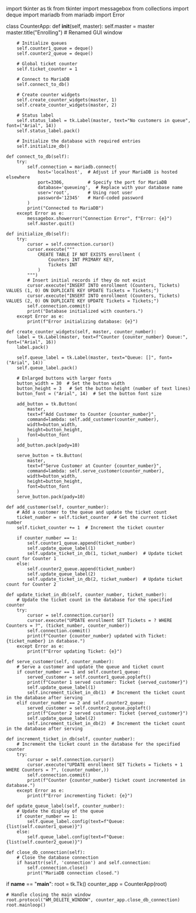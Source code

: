 import tkinter as tk
from tkinter import messagebox
from collections import deque
import mariadb
from mariadb import Error

class CounterApp:
    def __init__(self, master):
        self.master = master
        master.title("Enrolling")  # Renamed GUI window

        # Initialize queues
        self.counter1_queue = deque()
        self.counter2_queue = deque()

        # Global ticket counter
        self.ticket_counter = 1

        # Connect to MariaDB
        self.connect_to_db()

        # Create counter widgets
        self.create_counter_widgets(master, 1)
        self.create_counter_widgets(master, 2)

        # Status label
        self.status_label = tk.Label(master, text="No customers in queue", font=("Arial", 14))
        self.status_label.pack()

        # Initialize the database with required entries
        self.initialize_db()

    def connect_to_db(self):
        try:
            self.connection = mariadb.connect(
                host='localhost',  # Adjust if your MariaDB is hosted elsewhere
                port=3306,         # Specify the port for MariaDB
                database='queueing',  # Replace with your database name
                user='root',       # Using root user
                password='12345'   # Hard-coded password
            )
            print("Connected to MariaDB")
        except Error as e:
            messagebox.showerror("Connection Error", f"Error: {e}")
            self.master.quit()

    def initialize_db(self):
        try:
            cursor = self.connection.cursor()
            cursor.execute("""
                CREATE TABLE IF NOT EXISTS enrollment (
                    Counters INT PRIMARY KEY,
                    Tickets INT
                )
            """)
            # Insert initial records if they do not exist
            cursor.execute("INSERT INTO enrollment (Counters, Tickets) VALUES (1, 0) ON DUPLICATE KEY UPDATE Tickets = Tickets;")
            cursor.execute("INSERT INTO enrollment (Counters, Tickets) VALUES (2, 0) ON DUPLICATE KEY UPDATE Tickets = Tickets;")
            self.connection.commit()
            print("Database initialized with counters.")
        except Error as e:
            print(f"Error initializing database: {e}")

    def create_counter_widgets(self, master, counter_number):
        label = tk.Label(master, text=f"Counter {counter_number} Queue:", font=("Arial", 16))
        label.pack()

        self.queue_label = tk.Label(master, text="Queue: []", font=("Arial", 14))
        self.queue_label.pack()

        # Enlarged buttons with larger fonts
        button_width = 30  # Set the button width
        button_height = 3   # Set the button height (number of text lines)
        button_font = ("Arial", 14)  # Set the button font size

        add_button = tk.Button(
            master,
            text=f"Add Customer to Counter {counter_number}",
            command=lambda: self.add_customer(counter_number),
            width=button_width,
            height=button_height,
            font=button_font
        )
        add_button.pack(pady=10)

        serve_button = tk.Button(
            master,
            text=f"Serve Customer at Counter {counter_number}",
            command=lambda: self.serve_customer(counter_number),
            width=button_width,
            height=button_height,
            font=button_font
        )
        serve_button.pack(pady=10)

    def add_customer(self, counter_number):
        # Add a customer to the queue and update the ticket count
        ticket_number = self.ticket_counter  # Get the current ticket number
        self.ticket_counter += 1  # Increment the ticket counter

        if counter_number == 1:
            self.counter1_queue.append(ticket_number)
            self.update_queue_label(1)
            self.update_ticket_in_db(1, ticket_number)  # Update ticket count for Counter 1
        else:
            self.counter2_queue.append(ticket_number)
            self.update_queue_label(2)
            self.update_ticket_in_db(2, ticket_number)  # Update ticket count for Counter 2

    def update_ticket_in_db(self, counter_number, ticket_number):
        # Update the ticket count in the database for the specified counter
        try:
            cursor = self.connection.cursor()
            cursor.execute("UPDATE enrollment SET Tickets = ? WHERE Counters = ?", (ticket_number, counter_number))
            self.connection.commit()
            print(f"Counter {counter_number} updated with Ticket: {ticket_number} in database.")
        except Error as e:
            print(f"Error updating Ticket: {e}")

    def serve_customer(self, counter_number):
        # Serve a customer and update the queue and ticket count
        if counter_number == 1 and self.counter1_queue:
            served_customer = self.counter1_queue.popleft()
            print(f"Counter 1 served customer: Ticket {served_customer}")
            self.update_queue_label(1)
            self.increment_ticket_in_db(1)  # Increment the ticket count in the database after serving
        elif counter_number == 2 and self.counter2_queue:
            served_customer = self.counter2_queue.popleft()
            print(f"Counter 2 served customer: Ticket {served_customer}")
            self.update_queue_label(2)
            self.increment_ticket_in_db(2)  # Increment the ticket count in the database after serving

    def increment_ticket_in_db(self, counter_number):
        # Increment the ticket count in the database for the specified counter
        try:
            cursor = self.connection.cursor()
            cursor.execute("UPDATE enrollment SET Tickets = Tickets + 1 WHERE Counters = ?", (counter_number,))
            self.connection.commit()
            print(f"Counter {counter_number} ticket count incremented in database.")
        except Error as e:
            print(f"Error incrementing Ticket: {e}")

    def update_queue_label(self, counter_number):
        # Update the display of the queue
        if counter_number == 1:
            self.queue_label.config(text=f"Queue: {list(self.counter1_queue)}")
        else:
            self.queue_label.config(text=f"Queue: {list(self.counter2_queue)}")

    def close_db_connection(self):
        # Close the database connection
        if hasattr(self, 'connection') and self.connection:
            self.connection.close()
            print("MariaDB connection closed.")

if __name__ == "__main__":
    root = tk.Tk()
    counter_app = CounterApp(root)

    # Handle closing the main window
    root.protocol("WM_DELETE_WINDOW", counter_app.close_db_connection)
    root.mainloop()
